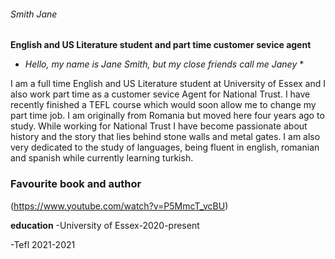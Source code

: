 ###### Smith Jane
**English and US Literature student and part time customer sevice agent**
* *Hello, my name is Jane Smith, but my close friends call me Janey* *






I am a full time English and US Literature student at University of Essex and I also work part time as a customer sevice Agent for National Trust. I have recently finished a TEFL course which would soon allow me to change my part time job. I am originally from Romania but moved here four years ago to study. While working for National Trust I have become passionate about history and the story that lies behind stone walls and metal gates. I am also very dedicated to the study of languages, being fluent in english, romanian and spanish while currently learning turkish. 
### Favourite book and author
(https://www.youtube.com/watch?v=P5MmcT_vcBU)







**education**
-University of Essex-2020-present





-Tefl 2021-2021
